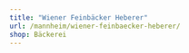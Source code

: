 ```yaml
---
title: "Wiener Feinbäcker Heberer"
url: /mannheim/wiener-feinbaecker-heberer/
shop: Bäckerei
---
```


